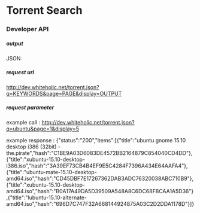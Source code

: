 # Torrent Search


### Developer API 







##### output

JSON









##### request url

http://dev.whiteholic.net/torrent.json?q=KEYWORDS&page=PAGE&display=OUTPUT










##### request parameter

example call : http://dev.whiteholic.net/torrent.json?q=ubuntu&page=1&display=5

example response : {"status":"200","items":[{"title":"ubuntu gnome 15.10 desktop i386 (32bit) - the.pirate","hash":"C1BE9A03D6083DE4572BB2164879C854040CD4DD"},{"title":"xubuntu-15.10-desktop-i386.iso","hash":"3A39EF73CB4B4EF9E5C4284F7396A434E64AAFA4"},{"title":"ubuntu-mate-15.10-desktop-amd64.iso","hash":"CD45DBF7E17267362DAB3ADC76320038ABC710B9"},{"title":"xubuntu-15.10-desktop-amd64.iso","hash":"B0A17A49DA5D39509A548A8C6DC68F8CAA1A5D36"},{"title":"lubuntu-15.10-alternate-amd64.iso","hash":"696D7C747F32A668144924875A03C2D2DDA1178D"}]}

